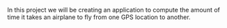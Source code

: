 In this project we will be creating an application to compute the amount of time it takes an airplane to fly from one GPS location to another. 
